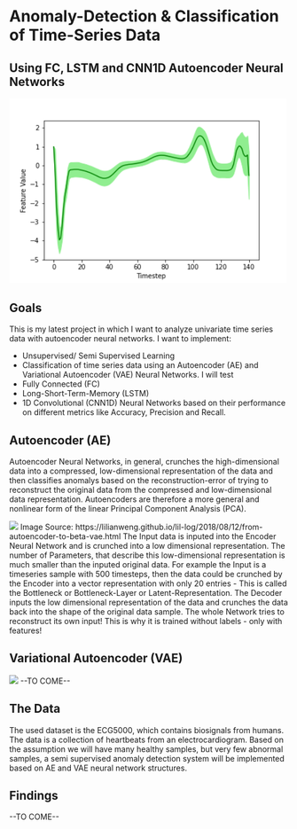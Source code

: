 # Anomaly-Detection & Classification of Time-Series Data
## Using FC, LSTM and CNN1D Autoencoder Neural Networks

<img src="Plots/1.png" width="500">

## Goals
This is my latest project in which I want to analyze univariate time series data with autoencoder neural networks. I want to implement:
- Unsupervised/ Semi Supervised Learning
- Classification
of time series data using an Autoencoder (AE) and Variational Autoencoder (VAE) Neural Networks.
I will test
- Fully Connected (FC)
- Long-Short-Term-Memory (LSTM)
- 1D Convolutional (CNN1D)
Neural Networks based on their performance on different metrics like Accuracy, Precision and Recall.

## Autoencoder (AE)
Autoencoder Neural Networks, in general, crunches the high-dimensional data into  a compressed, low-dimensional representation of the data and then classifies anomalys based on the reconstruction-error of trying to reconstruct the original data from the compressed and low-dimensional data representation. Autoencoders are therefore a more general and nonlinear form of the linear Principal Component Analysis (PCA).

<img src="https://lilianweng.github.io/lil-log/assets/images/autoencoder-architecture.png" width="500">
Image Source: https://lilianweng.github.io/lil-log/2018/08/12/from-autoencoder-to-beta-vae.html
The Input data is inputed into the Encoder Neural Network and is crunched into a low dimensional representation. The number of Parameters, that describe this low-dimensional representation is much smaller than the inputed original data. For example the Input is a timeseries sample with 500 timesteps, then the data could be crunched by the Encoder into a vector representation with only 20 entries - This is called the Bottleneck or Bottleneck-Layer or Latent-Representation.
The Decoder inputs the low dimensional representation of the data and crunches the data back into the shape of the original data sample. The whole Network tries to reconstruct its own input! This is why it is trained without labels - only with features!

## Variational Autoencoder (VAE)
<img src="https://lilianweng.github.io/lil-log/assets/images/vae-gaussian.png" width="500">
--TO COME--

## The Data
The used dataset is the ECG5000, which contains biosignals from humans. The data is a collection of heartbeats from an electrocardiogram.
Based on the assumption we will have many healthy samples, but very few abnormal samples, a semi supervised anomaly detection system will be implemented based on AE and VAE neural network structures.

## Findings 
--TO COME--
